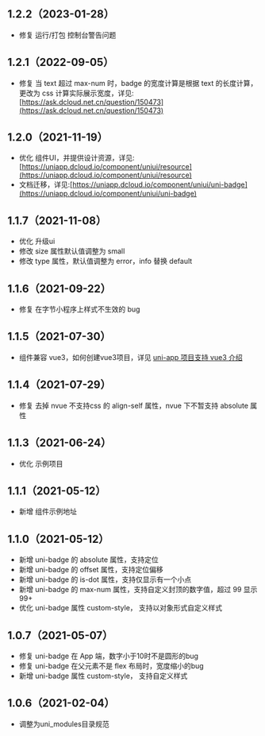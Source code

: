 ## 1.2.2（2023-01-28）

- 修复 运行/打包 控制台警告问题

## 1.2.1（2022-09-05）

- 修复 当 text 超过 max-num 时，badge 的宽度计算是根据 text 的长度计算，更改为 css 计算实际展示宽度，详见:[https://ask.dcloud.net.cn/question/150473](https://ask.dcloud.net.cn/question/150473)

## 1.2.0（2021-11-19）

- 优化 组件UI，并提供设计资源，详见:[https://uniapp.dcloud.io/component/uniui/resource](https://uniapp.dcloud.io/component/uniui/resource)
- 文档迁移，详见:[https://uniapp.dcloud.io/component/uniui/uni-badge](https://uniapp.dcloud.io/component/uniui/uni-badge)

## 1.1.7（2021-11-08）

- 优化 升级ui
- 修改 size 属性默认值调整为 small
- 修改 type 属性，默认值调整为 error，info 替换 default

## 1.1.6（2021-09-22）

- 修复 在字节小程序上样式不生效的 bug

## 1.1.5（2021-07-30）

- 组件兼容 vue3，如何创建vue3项目，详见 [uni-app 项目支持 vue3 介绍](https://ask.dcloud.net.cn/article/37834)

## 1.1.4（2021-07-29）

- 修复 去掉 nvue 不支持css 的 align-self 属性，nvue 下不暂支持 absolute 属性

## 1.1.3（2021-06-24）

- 优化 示例项目

## 1.1.1（2021-05-12）

- 新增 组件示例地址

## 1.1.0（2021-05-12）

- 新增 uni-badge 的 absolute 属性，支持定位
- 新增 uni-badge 的 offset 属性，支持定位偏移
- 新增 uni-badge 的 is-dot 属性，支持仅显示有一个小点
- 新增 uni-badge 的 max-num 属性，支持自定义封顶的数字值，超过 99 显示99+
- 优化 uni-badge 属性 custom-style， 支持以对象形式自定义样式

## 1.0.7（2021-05-07）

- 修复 uni-badge 在 App 端，数字小于10时不是圆形的bug
- 修复 uni-badge 在父元素不是 flex 布局时，宽度缩小的bug
- 新增 uni-badge 属性 custom-style， 支持自定义样式

## 1.0.6（2021-02-04）

- 调整为uni_modules目录规范
